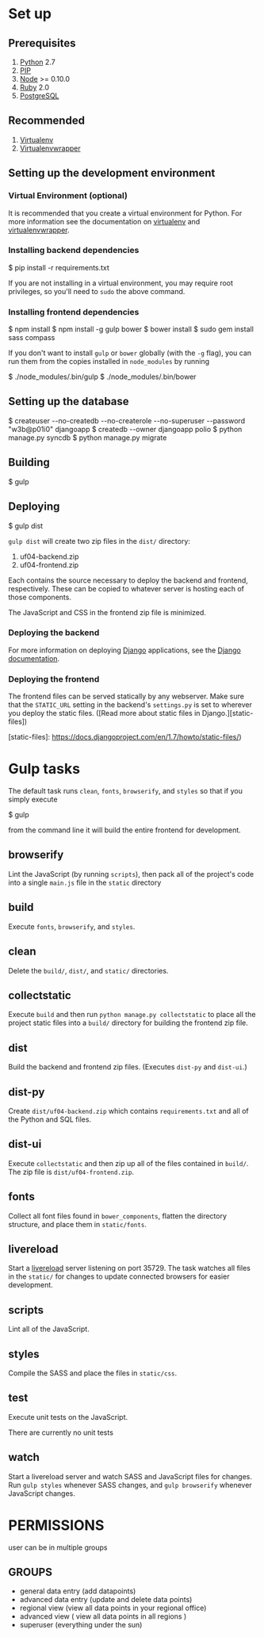 # Set up

## Prerequisites

1. [Python][] 2.7
2. [PIP][]
3. [Node][] >= 0.10.0
4. [Ruby][] 2.0
5. [PostgreSQL][]

## Recommended

1. [Virtualenv][]
2. [Virtualenvwrapper][]

## Setting up the development environment

### Virtual Environment (optional)

It is recommended that you create a virtual environment for Python. For more
information see the documentation on [virtualenv][] and [virtualenvwrapper][].

### Installing backend dependencies

  $ pip install -r requirements.txt

If you are not installing in a virtual environment, you may require root
privileges, so you'll need to `sudo` the above command.

### Installing frontend dependencies

  $ npm install
  $ npm install -g gulp bower
  $ bower install
  $ sudo gem install sass compass

If you don't want to install `gulp` or `bower` globally (with the `-g` flag),
you can run them from the copies installed in `node_modules` by running

  $ ./node_modules/.bin/gulp
  $ ./node_modules/.bin/bower

## Setting up the database

  $ createuser --no-createdb --no-createrole --no-superuser --password "w3b@p01i0" djangoapp
  $ createdb --owner djangoapp polio
  $ python manage.py syncdb
  $ python manage.py migrate

## Building

  $ gulp

## Deploying

  $ gulp dist

`gulp dist` will create two zip files in the `dist/` directory:

1. uf04-backend.zip
2. uf04-frontend.zip

Each contains the source necessary to deploy the backend and frontend,
respectively. These can be copied to whatever server is hosting each of those
components.

The JavaScript and CSS in the frontend zip file is minimized.

### Deploying the backend

For more information on deploying [Django][] applications, see the [Django
documentation](https://docs.djangoproject.com/en/1.7/howto/deployment/).

### Deploying the frontend

The frontend files can be served statically by any webserver. Make sure that
the `STATIC_URL` setting in the backend's `settings.py` is set to wherever you
deploy the static files. ([Read more about static files in Django.][static-files])

[static-files]: https://docs.djangoproject.com/en/1.7/howto/static-files/)

# Gulp tasks

The default task runs `clean`, `fonts`, `browserify`, and `styles` so that if
you simply execute

  $ gulp

from the command line it will build the entire frontend for development.

## browserify

Lint the JavaScript (by running `scripts`), then pack all of the project's code
into a single `main.js` file in the `static` directory

## build

Execute `fonts`, `browserify`, and `styles`.

## clean

Delete the `build/`, `dist/`, and `static/` directories.

## collectstatic

Execute `build` and then run `python manage.py collectstatic` to place all the
project static files into a `build/` directory for building the frontend zip
file.

## dist

Build the backend and frontend zip files. (Executes `dist-py` and `dist-ui`.)

## dist-py

Create `dist/uf04-backend.zip` which contains `requirements.txt` and all of the
Python and SQL files.

## dist-ui

Execute `collectstatic` and then zip up all of the files contained in `build/`.
The zip file is `dist/uf04-frontend.zip`.

## fonts

Collect all font files found in `bower_components`, flatten the directory
structure, and place them in `static/fonts`.

## livereload

Start a [livereload][] server listening on port 35729. The task watches all
files in the `static/` for changes to update connected browsers for easier
development.

[livereload]: http://livereload.com/

## scripts

Lint all of the JavaScript.

## styles

Compile the SASS and place the files in `static/css`.

## test

Execute unit tests on the JavaScript.

There are currently no unit tests

## watch

Start a livereload server and watch SASS and JavaScript files for changes. Run
`gulp styles` whenever SASS changes, and `gulp browserify` whenever JavaScript
changes.

# PERMISSIONS
user can be in multiple groups

## GROUPS
- general data entry (add datapoints)
- advanced data entry (update and delete data points)
- regional view (view all data points in your regional office)
- advanced view ( view all data points in all regions )
- superuser (everything under the sun)

[Django]: https://djangoproject.com/
[Node]: http://nodejs.org/
[PIP]: https://pip.pypa.io/en/latest/
[PostgreSQL]: http://www.postgresql.org/
[Python]: http://python.org
[Ruby]: https://www.ruby-lang.org/en/
[Virtualenv]: https://virtualenv.pypa.io/en/latest/
[Virtualenvwrapper]: https://virtualenvwrapper.readthedocs.org/en/latest/
